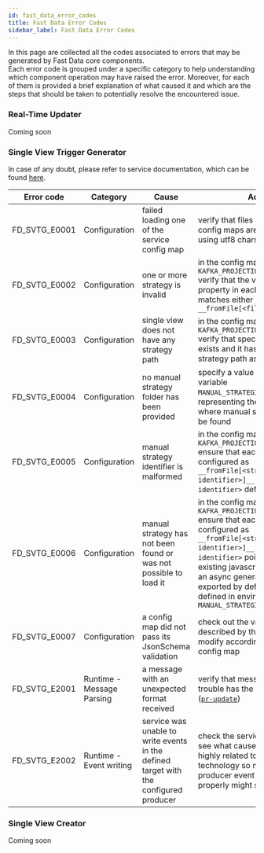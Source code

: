 ```yaml
---
id: fast_data_error_codes
title: Fast Data Error Codes
sidebar_label: Fast Data Error Codes
---
```


In this page are collected all the codes associated to errors that may be generated by Fast Data core components.  
Each error code is grouped under a specific category to help understanding which component operation may have raised the error.
Moreover, for each of them is provided a brief explanation of what caused it and which are the steps that should be taken
to potentially resolve the encountered issue.

### Real-Time Updater

Coming soon

### Single View Trigger Generator

In case of any doubt, please refer to service documentation, which can be found [here](/fast_data/configuration/single_view_trigger_generator.md).

| Error code    | Category                  | Cause                                                                                 | Action                                                                                                                                                                                                                                                                                                                                                        |
| ------------- | ------------------------- | ------------------------------------------------------------------------------------- | ------------------------------------------------------------------------------------------------------------------------------------------------------------------------------------------------------------------------------------------------------------------------------------------------------------------------------------------------------------- |
| FD_SVTG_E0001 | Configuration             | failed loading one of the service config map                                          | verify that files provided in the config maps are all JSON files using utf8 charset                                                                                                                                                                                                                                                                           |
| FD_SVTG_E0002 | Configuration             | one or more strategy is invalid                                                       | in the config map loaded from `KAFKA_PROJECTION_UPDATES_FOLDER` verify that the value of _identifier_ property in each strategy path matches either `__automatic__` or `__fromFile[<filename>]__`                                                                                                                                                             |
| FD_SVTG_E0003 | Configuration             | single view does not have any strategy path                                           | in the config map loaded from `KAFKA_PROJECTION_UPDATES_FOLDER` verify that specified single view exists and it has at least one strategy path associated to it                                                                                                                                                                                               |
| FD_SVTG_E0004 | Configuration             | no manual strategy folder has been provided                                           | specify a value for environmental variable `MANUAL_STRATEGIES_FOLDER`, representing the folder path where manual strategies files can be found                                                                                                                                                                                                                |
| FD_SVTG_E0005 | Configuration             | manual strategy identifier is malformed                                               | in the config map loaded from `KAFKA_PROJECTION_UPDATES_FOLDER` ensure that each _identifier_ configured as `__fromFile[<strategy-identifier>]__` has a `<strategy-identifier>` defined                                                                                                                                                                       |
| FD_SVTG_E0006 | Configuration             | manual strategy has not been found or was not possible to load it                     | in the config map loaded from `KAFKA_PROJECTION_UPDATES_FOLDER` ensure that each _identifier_ configured as `__fromFile[<strategy-identifier>]__` has a `<strategy-identifier>` pointing to an existing javascript file (containing an async generator function exported by default) in the folder defined in environment variable `MANUAL_STRATEGIES_FOLDER` |
| FD_SVTG_E0007 | Configuration             | a config map did not pass its JsonSchema validation                                   | check out the validation errors described by the error log and modify accordingly the invalid config map                                                                                                                                                                                                                                                      |
| FD_SVTG_E2001 | Runtime - Message Parsing | a message with an unexpected format received                                          | verify that message causing trouble has the correct format ([`pr-update`](/fast_data/inputs_and_outputs.md#projection-update-message))                                                                                                                                                                                                                        |
| FD_SVTG_E2002 | Runtime - Event writing   | service was unable to write events in the defined target with the configured producer | check the service error logs to see what caused this error, it is highly related to the underlying technology so making sure the producer event store is working properly might solve the error                                                                                                                                                               |


### Single View Creator

Coming soon
